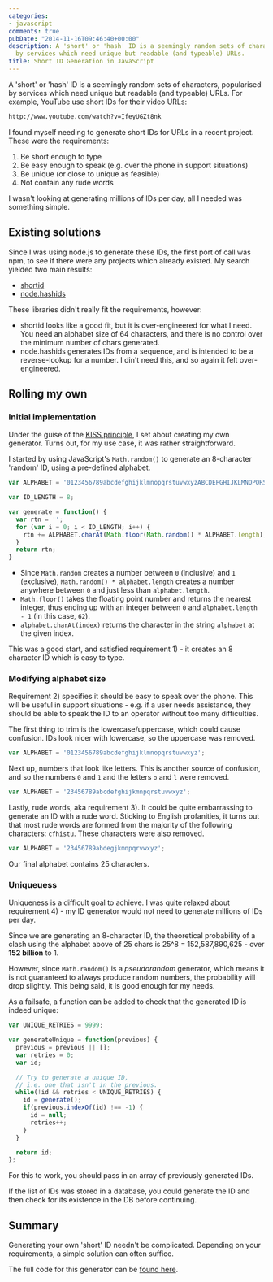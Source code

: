 ```yaml
---
categories:
- javascript
comments: true
pubDate: "2014-11-16T09:46:40+00:00"
description: A 'short' or 'hash' ID is a seemingly random sets of characters, popularised
  by services which need unique but readable (and typeable) URLs.
title: Short ID Generation in JavaScript
---
```


A 'short' or 'hash' ID is a seemingly random sets of characters, popularised by services which need unique but readable (and typeable) URLs. For example, YouTube use short IDs for their video URLs:

``` bash
http://www.youtube.com/watch?v=IfeyUGZt8nk
```

I found myself needing to generate short IDs for URLs in a recent project. These were the requirements:

1. Be short enough to type
2. Be easy enough to speak (e.g. over the phone in support situations)
3. Be unique (or close to unique as feasible)
4. Not contain any rude words

I wasn't looking at generating millions of IDs per day, all I needed was something simple.

<!-- more -->

## Existing solutions

Since I was using node.js to generate these IDs, the first port of call was npm, to see if there were any projects which already existed. My search yielded two main results:

- [shortid](https://github.com/dylang/shortid)
- [node.hashids](http://hashids.org/node-js/)

These libraries didn't really fit the requirements, however:

- shortid looks like a good fit, but it is over-engineered for what I need. You need an alphabet size of 64 characters, and there is no control over the minimum number of chars generated.
- node.hashids generates IDs from a sequence, and is intended to be a reverse-lookup for a number. I din't need this, and so again it felt over-engineered.

## Rolling my own

### Initial implementation

Under the guise of the [KISS principle](http://en.wikipedia.org/wiki/KISS_principle), I set about creating my own generator. Turns out, for my use case, it was rather straightforward.

I started by using JavaScript's `Math.random()` to generate an 8-character 'random' ID, using a pre-defined alphabet.

``` js
var ALPHABET = '0123456789abcdefghijklmnopqrstuvwxyzABCDEFGHIJKLMNOPQRSTUVWXYZ';

var ID_LENGTH = 8;

var generate = function() {
  var rtn = '';
  for (var i = 0; i < ID_LENGTH; i++) {
    rtn += ALPHABET.charAt(Math.floor(Math.random() * ALPHABET.length));
  }
  return rtn;
}
```

- Since `Math.random` creates a number between `0` (inclusive) and `1` (exclusive), `Math.random() * alphabet.length` creates a number anywhere between `0` and just less than `alphabet.length`.
- `Math.floor()` takes the floating point number and returns the nearest integer, thus ending up with an integer between `0` and `alphabet.length - 1` (in this case, `62`).
- `alphabet.charAt(index)` returns the character in the string `alphabet` at the given index.

This was a good start, and satisfied requirement 1) - it creates an 8 character ID which is easy to type.

### Modifying alphabet size

Requirement 2) specifies it should be easy to speak over the phone. This will be useful in support situations - e.g. if a user needs assistance, they should be able to speak the ID to an operator without too many difficulties.

The first thing to trim is the lowercase/uppercase, which could cause confusion. IDs look nicer with lowercase, so the uppercase was removed.

``` js
var ALPHABET = '0123456789abcdefghijklmnopqrstuvwxyz';
```

Next up, numbers that look like letters. This is another source of confusion, and so the numbers `0` and `1` and the letters `o` and `l` were removed.

``` js
var ALPHABET = '23456789abcdefghijkmnpqrstuvwxyz';
```

Lastly, rude words, aka requirement 3). It could be quite embarrassing to generate an ID with a rude word. Sticking to English profanities, it turns out that most rude words are formed from the majority of the following characters: `cfhistu`. These characters were also removed.

``` js
var ALPHABET = '23456789abdegjkmnpqrvwxyz';
```

Our final alphabet contains 25 characters.

### Uniqueuess

Uniqueness is a difficult goal to achieve. I was quite relaxed about requirement 4) - my ID generator would not need to generate millions of IDs per day.

Since we are generating an 8-character ID, the theoretical probability of a clash using the alphabet above of 25 chars is 25^8 = 152,587,890,625 - over __152 billion__ to 1.

However, since `Math.random()` is a _pseudorandom_ generator, which means it is not guaranteed to always produce random numbers, the probability will drop slightly. This being said, it is good enough for my needs.

As a failsafe, a function can be added to check that the generated ID is indeed unique:

``` js
var UNIQUE_RETRIES = 9999;

var generateUnique = function(previous) {
  previous = previous || [];
  var retries = 0;
  var id;

  // Try to generate a unique ID,
  // i.e. one that isn't in the previous.
  while(!id && retries < UNIQUE_RETRIES) {
    id = generate();
    if(previous.indexOf(id) !== -1) {
      id = null;
      retries++;
    }
  }

  return id;
};
```

For this to work, you should pass in an array of previously generated IDs.

If the list of IDs was stored in a database, you could generate the ID and then check for its existence in the DB before continuing.

## Summary

Generating your own 'short' ID needn't be complicated. Depending on your requirements, a simple solution can often suffice.

The full code for this generator can be [found here](https://gist.github.com/fiznool/73ee9c7a11d1ff80b81c).
